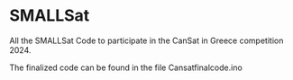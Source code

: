 # SMALLSat
All the SMALLSat Code to participate in the CanSat in Greece competition 2024.

The finalized code can be found in the file Cansatfinalcode.ino
